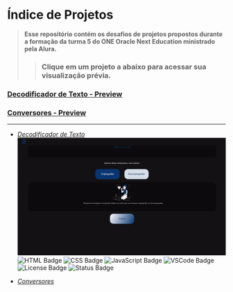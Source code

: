 # **Índice de Projetos**

> **Esse repositório contém os desafios de projetos propostos durante a formação da turma 5 do ONE Oracle Next Education ministrado pela Alura.**
> 
> > ### Clique em um projeto a abaixo para acessar sua visualização prévia.

### [Decodificador de Texto - Preview](-decodificador-de-texto)

### [Conversores - Preview](-conversores)

***

- [*Decodificador de Texto*](https://github.com/matheuslmarchetti/Challenges-ONE-Oracle-Next-Education-Alura/tree/main/decodificador-de-texto)  
    ![Decodificador de Texto Uso][decodificadordetextouse]<br>
    ![HTML Badge](https://img.shields.io/badge/HTML-5-black?style=plastic&logo=html5&label=HTML&logoColor=%23ffffff&labelColor=%23030303&color=%232B2B2B)
    ![CSS Badge](https://img.shields.io/badge/CSS-3-black?style=plastic&logo=css3&logoColor=%23ffffff&label=CSS&labelColor=%23030303&color=%232B2B2B)
    ![JavaScript Badge](https://img.shields.io/badge/JavaScript-ES6-black?style=plastic&logo=JavaScript&logoColor=%23ffffff&label=JavaScript&labelColor=%23030303&color=%232B2B2B)
    ![VSCode Badge](https://img.shields.io/badge/visualstudiocode-IDE-black?style=plastic&logo=visualstudiocode&logoColor=%23ffffff&label=VS%20Code&labelColor=%23030303&color=%232B2B2B)
    ![License Badge](https://img.shields.io/badge/License-MIT-black?style=plastic&logoColor=%23ffffff&label=License&labelColor=%23030303&color=%232B2B2B)
    ![Status Badge](https://img.shields.io/badge/Status-Done-black?style=plastic&label=Status&labelColor=%23030303&color=%2301FF4D)

- [*Conversores*](https://github.com/matheuslmarchetti/Challenges-ONE-Oracle-Next-Education-Alura/tree/main/decodificador-de-texto) 

[comment]: <> (links dos arquivos de imagens e vídeos)

[capadecodificadordetexto]: https://github.com/matheuslmarchetti/Challenges-ONE-Oracle-Next-Education-Alura/blob/main/files-for-readme/decodificadordetextoprojectcover.png?raw=true "Capa do Decodificador de Texto"

[decodificadordetextouse]: https://github.com/matheuslmarchetti/Challenges-ONE-Oracle-Next-Education-Alura/blob/main/files-for-readme/decodificadordetextouse.gif?raw=true "Decodificador de Texto Uso"